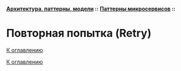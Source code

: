 **[Архитектура, паттерны, модели](../../README.md#patterns) ::** 
**[Паттерны микросервисов](../../README.md#patterns-microservices) ::**
# Повторная попытка (Retry)

<!--

-->

[К оглавлению](../../README.md#patterns-microservices)



[К оглавлению](../../README.md#patterns-microservices)
